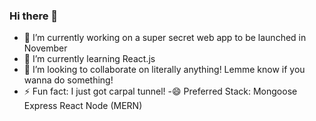 ### Hi there 👋
- 🔭 I’m currently working on a super secret web app to be launched in November 
- 🌱 I’m currently learning React.js
- 👯 I’m looking to collaborate on literally anything! Lemme know if you wanna do something!
- ⚡ Fun fact: I just got carpal tunnel!
-😄 Preferred Stack: Mongoose Express React Node (MERN)

<!--
**majd64/majd64** is a ✨ _special_ ✨ repository because its `README.md` (this file) appears on your GitHub profile.

Here are some ideas to get you started:

- 🔭 I’m currently working on ...
- 🌱 I’m currently learning ...
- 👯 I’m looking to collaborate on ...
- 🤔 I’m looking for help with ...
- 💬 Ask me about ...
- 📫 How to reach me: ...
- 😄 Pronouns: ...
- ⚡ Fun fact: ...
-->
